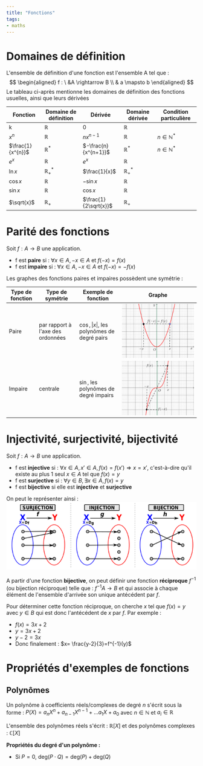 ```yaml
---
title: "Fonctions"
tags:
- maths
---
```

# Domaines de définition
L'ensemble de définition d'une fonction est l'ensemble A tel que :
$$
\begin{aligned}
f :  \ &A \rightarrow B \\
& a \mapsto b
\end{aligned}
$$
Le tableau ci-après mentionne les domaines de définition des fonctions usuelles, ainsi que leurs dérivées

| Fonction          | Domaine de définition | Dérivée              | Domaine dérivée      | Condition particulière |
| ----------------- | --------------------- | -------------------- | -------------------- | ---------------------- |
| k                 | $\mathbb{R}$          | 0                    | $\mathbb{R}$         |                        |
| $x^n$             | $\mathbb{R}$          | $nx^{n-1}$           | $\mathbb{R}$         | $n \in \mathbb{N}^{*}$ |
| $\frac{1}{x^{n}}$ | $\mathbb{R}^{*}$      | $-\frac{n}{x^{n+1}}$ | $\mathbb{R}^{*}$     | $n \in \mathbb{N}^{*}$ |
| $e^{x}$           | $\mathbb{R}$          | $e^{x}$              | $\mathbb{R}$         |                        |
| $\ln{x}$          | $\mathbb{R}^{*}_{+}$  | $\frac{1}{x}$        | $\mathbb{R}^{*}_{+}$ |                        |
| $\cos{x}$         | $\mathbb{R}$          | $-\sin{x}$           | $\mathbb{R}$         |                        |
| $\sin{x}$         | $\mathbb{R}$          | $\cos{x}$            | $\mathbb{R}$         |                        |
| $\sqrt{x}$         | $\mathbb{R}_{+}$          | $\frac{1}{2\sqrt{x}}$            | $\mathbb{R}_{+}$         |                        |

# Parité des fonctions

Soit $f: A \rightarrow B$ une application.
- f est **paire** si : $\forall x \in A, -x\in A \text{ et } f(-x)=f(x)$
- f est **impaire** si : $\forall x \in A, -x\in A \text{ et } f(-x)=-f(x)$

Les graphes des fonctions paires et impaires possèdent une symétrie :

| Type de fonction | Type de symétrie                  | Exemple de fonction    | Graphe                    |
| ---------------- | --------------------------------- | --- | ------------------------- |
| Paire            | par rapport à l'axe des ordonnées | $\cos,\lvert x \rvert,$ les polynômes de degré pairs    |![](../images/Pasted%20image%2020221110151919.png)  |
| Impaire          | centrale                          |$\sin$, les polynômes de degré impairs     | ![](../images/Pasted%20image%2020221110151958.png) |

# Injectivité, surjectivité, bijectivité
Soit $f: A \rightarrow B$ une application.
- f est **injective** si : $\forall x \in A, x'\in A,f(x)=f(x')\Rightarrow x=x'$, c'est-à-dire qu'il existe au plus 1 seul $x \in A$ tel que $f(x)=y$
- f est **surjective** si : $\forall y\in B, \exists x\in A, f(x)=y$
- f est **bijective** si elle est **injective** et **surjective**

On peut le représenter ainsi :
![](../images/Pasted%20image%2020221110152817.png)

A partir d'une fonction **bijective**, on peut définir une fonction **réciproque** $f^{-1}$ (ou bijection réciproque) telle que : $f^{-1} A\rightarrow B$ et qui associe à chaque élément de l'ensemble d'arrivée son unique antécédent par $f$.

Pour déterminer cette fonction réciproque, on cherche $x$ tel que $f(x)=y$ avec $y\in B$ qui est donc l'antécédent de $x$ par $f$.
Par exemple :
- $f(x)=3x+2$
- $y = 3x+2$
- $y-2=3x$
- Donc finalement : $x= \frac{y-2}{3}=f^{-1}(y)$

# Propriétés d'exemples de fonctions
## Polynômes
Un polynôme à coefficients réels/complexes de degré $n$ s'écrit sous la forme : $P(X)=a_{n}X^{n}+a_{n-1}X^{n-1}+...a_{1}X+a_{0}$ avec $n\in \mathbb{N}$ et $a_{i}\in\mathbb{R}$

L'ensemble des polynômes réels s'écrit : $\mathbb{R}[X]$ et des polynômes complexes : $\mathbb{C}[X]$

**Propriétés du degré d'un polynôme :**
- Si $P=0$, $\text{deg}(P\cdot Q)=\text{deg}(P)+\text{deg}(Q)$
